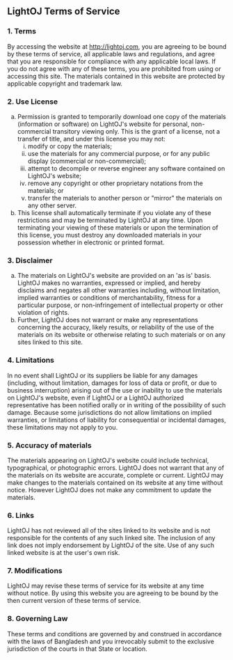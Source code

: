 <h2>LightOJ Terms of Service</h2>
<h3>1. Terms</h3>
<p>By accessing the website at <a href="http://lightoj.com">http://lightoj.com</a>, you are agreeing to be bound by these terms of service, all applicable laws and regulations, and agree that you are responsible for compliance with any applicable local laws. If you do not agree with any of these terms, you are prohibited from using or accessing this site. The materials contained in this website are protected by applicable copyright and trademark law.</p>
<h3>2. Use License</h3>
<ol type="a">
   <li>Permission is granted to temporarily download one copy of the materials (information or software) on LightOJ's website for personal, non-commercial transitory viewing only. This is the grant of a license, not a transfer of title, and under this license you may not:
   <ol type="i">
       <li>modify or copy the materials;</li>
       <li>use the materials for any commercial purpose, or for any public display (commercial or non-commercial);</li>
       <li>attempt to decompile or reverse engineer any software contained on LightOJ's website;</li>
       <li>remove any copyright or other proprietary notations from the materials; or</li>
       <li>transfer the materials to another person or "mirror" the materials on any other server.</li>
   </ol>
    </li>
   <li>This license shall automatically terminate if you violate any of these restrictions and may be terminated by LightOJ at any time. Upon terminating your viewing of these materials or upon the termination of this license, you must destroy any downloaded materials in your possession whether in electronic or printed format.</li>
</ol>
<h3>3. Disclaimer</h3>
<ol type="a">
   <li>The materials on LightOJ's website are provided on an 'as is' basis. LightOJ makes no warranties, expressed or implied, and hereby disclaims and negates all other warranties including, without limitation, implied warranties or conditions of merchantability, fitness for a particular purpose, or non-infringement of intellectual property or other violation of rights.</li>
   <li>Further, LightOJ does not warrant or make any representations concerning the accuracy, likely results, or reliability of the use of the materials on its website or otherwise relating to such materials or on any sites linked to this site.</li>
</ol>
<h3>4. Limitations</h3>
<p>In no event shall LightOJ or its suppliers be liable for any damages (including, without limitation, damages for loss of data or profit, or due to business interruption) arising out of the use or inability to use the materials on LightOJ's website, even if LightOJ or a LightOJ authorized representative has been notified orally or in writing of the possibility of such damage. Because some jurisdictions do not allow limitations on implied warranties, or limitations of liability for consequential or incidental damages, these limitations may not apply to you.</p>
<h3>5. Accuracy of materials</h3>
<p>The materials appearing on LightOJ's website could include technical, typographical, or photographic errors. LightOJ does not warrant that any of the materials on its website are accurate, complete or current. LightOJ may make changes to the materials contained on its website at any time without notice. However LightOJ does not make any commitment to update the materials.</p>
<h3>6. Links</h3>
<p>LightOJ has not reviewed all of the sites linked to its website and is not responsible for the contents of any such linked site. The inclusion of any link does not imply endorsement by LightOJ of the site. Use of any such linked website is at the user's own risk.</p>
<h3>7. Modifications</h3>
<p>LightOJ may revise these terms of service for its website at any time without notice. By using this website you are agreeing to be bound by the then current version of these terms of service.</p>
<h3>8. Governing Law</h3>
<p>These terms and conditions are governed by and construed in accordance with the laws of Bangladesh and you irrevocably submit to the exclusive jurisdiction of the courts in that State or location.</p>
